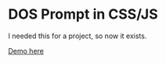 # DOS Prompt in CSS/JS

I needed this for a project, so now it exists.

[Demo here](https://jasonmcleod.github.io/dos-prompt/)